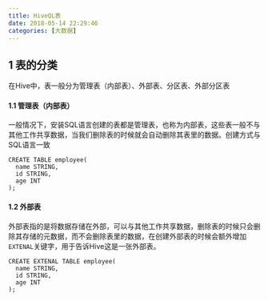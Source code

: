 ```yaml
---
title: HiveQL表
date: 2018-05-14 22:29:46
categories: [大数据]
---
```


## 1 表的分类

在Hive中，表一般分为管理表（内部表）、外部表、分区表、外部分区表

#### 1.1 管理表（内部表）

一般情况下，安装SQL语言创建的表都是管理表，也称为内部表，这些表一般不与其他工作共享数据，当我们删除表的时候就会自动删除其表里的数据。创建方式与SQL语言一致
```
CREATE TABLE employee(
  name STRING,
  id STRING,
  age INT
);
```

#### 1.2 外部表

外部表指的是将数据存储在外部，可以与其他工作共享数据，删除表的时候只会删除其存储的元数据，而不会删除表里的数据，在创建外部表的时候会额外增加`EXTENAL`关键字，用于告诉Hive这是一张外部表。
```
CREATE EXTENAL TABLE employee(
  name STRING,
  id STRING,
  age INT
);
```
